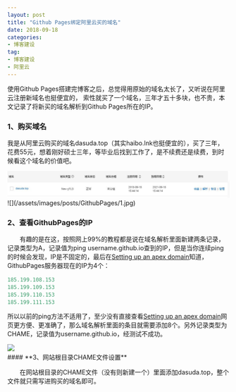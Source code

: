 ```yaml
---
layout: post
title: "Github Pages绑定阿里云买的域名"
date: 2018-09-18
categories:
- 博客建设
tag:
- 博客建设
- 阿里云
---
```


使用Github Pages搭建完博客之后，总觉得用原始的域名太长了，又听说在阿里云注册新域名也挺便宜的，
索性就买了一个域名，三年才五十多块，也不贵，本文记录了将新买的域名解析到Github Pages所在的IP。

### 1、购买域名

我是从阿里云购买的域名dasuda.top（其实haibo.lnk也挺便宜的），买了三年，花费55元，想着刚好硕士三年，等毕业后找到工作了，是不续费还是续费，到时候看这个域名的价值吧。

<img src='/assets/images/posts/GithubPages/1.jpg'>
![](/assets/images/posts/GithubPages/1.jpg)

### **2、查看GithubPages的IP**
&emsp;&emsp;有趣的是在这，按照网上99%的教程都是说在域名解析里面新建两条记录，记录类型为A，记录值为ping username.github.io查到的IP，但是当你连续ping的时候会发现，IP是不固定的，最后在[Setting up an apex domain](https://help.github.com/articles/setting-up-an-apex-domain/)知道，GithubPages服务器现在的IP为4个：
```python
185.199.108.153
185.199.109.153
185.199.110.153
185.199.111.153
```
所以以前的ping方法不适用了，至少没有直接查看[Setting up an apex domain](https://help.github.com/articles/setting-up-an-apex-domain/)网页更方便、更准确了，那么域名解析里面的条目就需要添加8个。另外记录类型为CHAME，记录值为username.github.io，经测试不成功。

<img src="/images/posts/GithubPages/2.jpg"/>
<br>
#### **3、网站根目录CHAME文件设置**

&emsp;&emsp;在网站根目录的CHAME文件（没有则新建一个）里面添加dasuda.top，整个文件就只需写进购买的域名即可。
